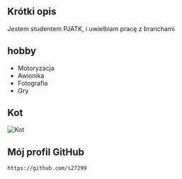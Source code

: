 ## Krótki opis
Jestem studentem PJATK, i uwielbiam pracę z branchami

## hobby
- Motoryzacja
- Awionika 
- Fotografia
- Gry


## Kot
![Kot](https://www.google.com/url?sa=i&url=https%3A%2F%2Fwww.purina.pl%2Fnode%2F4031&psig=AOvVaw1134xonY5cvgn29JpyDPfO&ust=1671555713948000&source=images&cd=vfe&ved=0CA0QjRxqFwoTCIjnnLaUhvwCFQAAAAAdAAAAABAD)


## Mój profil GitHub
 `https://github.com/s27299`